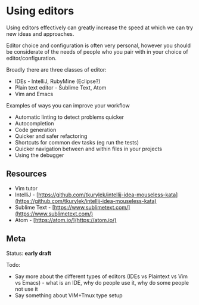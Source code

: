 # Using editors

Using editors effectively can greatly increase the speed at which we can try new ideas and approaches.

Editor choice and configuration is often very personal, however you should be considerate of the needs of people who you pair with in your choice of editor/configuration.

Broadly there are three classes of editor:

- IDEs - IntelliJ, RubyMine (Eclipse?)
- Plain text editor - Sublime Text, Atom
- Vim and Emacs

Examples of ways you can improve your workflow

- Automatic linting to detect problems quicker
- Autocompletion
- Code generation
- Quicker and safer refactoring
- Shortcuts for common dev tasks (eg run the tests)
- Quicker navigation between and within files in your projects
- Using the debugger

## Resources

- Vim tutor
- IntelliJ - [https://github.com/tkurylek/intellij-idea-mouseless-kata](https://github.com/tkurylek/intellij-idea-mouseless-kata)
- Sublime Text - [https://www.sublimetext.com/](https://www.sublimetext.com/)
- Atom - [https://atom.io/](https://atom.io/)

## Meta

Status: **early draft**

Todo:
- Say more about the different types of editors (IDEs vs Plaintext vs Vim vs Emacs) - what is an IDE, why do people use it, why do some people not use it
- Say something about VIM+Tmux type setup
